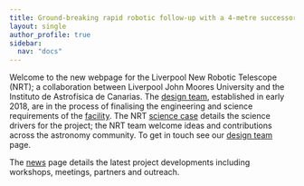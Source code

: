 ```yaml
---
title: Ground-breaking rapid robotic follow-up with a 4-metre successor to the Liverpool Telescope
layout: single
author_profile: true
sidebar:
  nav: "docs"
---
```



Welcome to the new webpage for the Liverpool New Robotic Telescope (NRT); a collaboration between Liverpool John Moores University and the Instituto de Astrofísica de Canarias. The [design team](_pages/team.md), established in early 2018, are in the process of finalising the engineering and science requirements of the [facility](_pages/telescope.md). The NRT [science case](_pages/science_case.md) details the science drivers for the project; the NRT team welcome ideas and contributions across the astronomy community. To get in touch see our [design team](_pages/team.md) page.

The [news](news.md) page details the latest project developments including workshops, meetings, partners and outreach.






